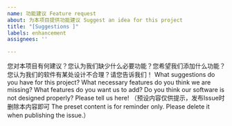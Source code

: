 ```yaml
---
name: 功能建议 Feature request
about: 为本项目提供功能建议 Suggest an idea for this project
title: "[Suggestions ]"
labels: enhancement
assignees: ''

---
```


您对本项目有何建议？您认为我们缺少什么必要功能？您希望我们添加什么功能？您认为我们的软件有某处设计不合理？请您告诉我们！
What suggestions do you have for this project? What necessary features do you think we are missing? What features do you want us to add? Do you think our software is not designed properly? Please tell us here!
（预设内容仅供提示，发布Issue时删除本内容即可 The preset content is for reminder only. Please delete it when publishing the issue.）
